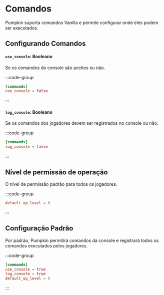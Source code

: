 # Comandos

Pumpkin suporta comandos Vanilla e permite configurar onde eles podem ser executados.

## Configurando Comandos

#### `use_console`: Booleano

Se os comandos do console são aceitos ou não.

:::code-group

```toml [features.toml] {2}
[commands]
use_console = false
```

:::

#### `log_console`: Booleano

Se os comandos dos jogadores devem ser registrados no console ou não.

:::code-group

```toml [features.toml] {2}
[commands]
log_console = false
```

:::

## Nível de permissão de operação

O nível de permissão padrão para todos os jogadores.

:::code-group

```toml [configuration.toml] {2}
default_op_level = 0
```

:::

## Configuração Padrão

Por padrão, Pumpkin permitirá comandos da console e registrará todos os comandos executados pelos jogadores.

:::code-group

```toml [features.toml]
[commands]
use_console = true
log_console = true
default_op_level = 0
```

:::
